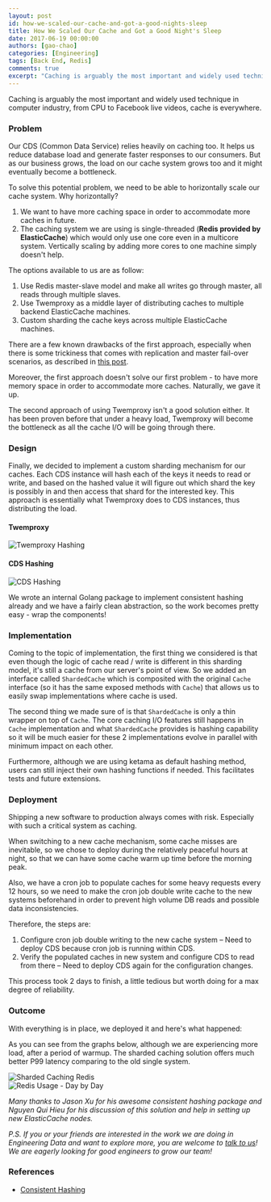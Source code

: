 ```yaml
---
layout: post
id: how-we-scaled-our-cache-and-got-a-good-nights-sleep
title: How We Scaled Our Cache and Got a Good Night's Sleep
date: 2017-06-19 00:00:00
authors: [gao-chao]
categories: [Engineering]
tags: [Back End, Redis]
comments: true
excerpt: "Caching is arguably the most important and widely used technique in computer industry, from CPU to Facebook live videos, cache is everywhere."
---
```


Caching is arguably the most important and widely used technique in computer industry, from CPU to Facebook live videos, cache is everywhere.

### Problem

Our CDS (Common Data Service) relies heavily on caching too. It helps us reduce database load and generate faster responses to our consumers. But as our business grows, the load on our cache system grows too and it might eventually become a bottleneck.

To solve this potential problem, we need to be able to horizontally scale our cache system. Why horizontally?

1. We want to have more caching space in order to accommodate more caches in future.
1. The caching system we are using is single-threaded (**Redis provided by ElasticCache**) which would only use one core even in a multicore system. Vertically scaling by adding more cores to one machine simply doesn't help.

The options available to us are as follow:

1. Use Redis master-slave model and make all writes go through master, all reads through multiple slaves.
1. Use Twemproxy as a middle layer of distributing caches to multiple backend ElasticCache machines.
1. Custom sharding the cache keys across multiple ElasticCache machines.

There are a few known drawbacks of the first approach, especially when there is some trickiness that comes with replication and master fail-over scenarios, as described in [this post](/a-key-expired-in-redis-you-wont-believe-what-happened-next).

Moreover, the first approach doesn't solve our first problem - to have more memory space in order to accommodate more caches. Naturally, we gave it up.

The second approach of using Twemproxy isn't a good solution either. It has been proven before that under a heavy load, Twemproxy will become the bottleneck as all the cache I/O will be going through there.

### Design

Finally, we decided to implement a custom sharding mechanism for our caches. Each CDS instance will hash each of the keys it needs to read or write, and based on the hashed value it will figure out which shard the key is possibly in and then access that shard for the interested key. This approach is essentially what Twemproxy does to CDS instances, thus distributing the load.

#### Twemproxy

<div class="post-image-section">
  <img alt="Twemproxy Hashing" src="/img/how-we-scaled-our-cache-and-got-a-good-nights-sleep/twemproxy.png">
</div>

#### CDS Hashing

<div class="post-image-section">
  <img alt="CDS Hashing" src="/img/how-we-scaled-our-cache-and-got-a-good-nights-sleep/cds-hashing.png">
</div>

We wrote an internal Golang package to implement consistent hashing already and we have a fairly clean abstraction, so the work becomes pretty easy - wrap the components!

### Implementation

Coming to the topic of implementation, the first thing we considered is that even though the logic of cache read / write is different in this sharding model, it's still a cache from our server's point of view. So we added an interface called `ShardedCache` which is composited with the original `Cache` interface (so it has the same exposed methods with `Cache`) that allows us to easily swap implementations where cache is used.

The second thing we made sure of is that `ShardedCache` is only a thin wrapper on top of `Cache`. The core caching I/O features still happens in `Cache` implementation and what `ShardedCache` provides is hashing capability so it will be much easier for these 2 implementations evolve in parallel with minimum impact on each other.

Furthermore, although we are using ketama as default hashing method, users can still inject their own hashing functions if needed. This facilitates tests and future extensions.

### Deployment

Shipping a new software to production always comes with risk. Especially with such a critical system as caching.

When switching to a new cache mechanism, some cache misses are inevitable, so we chose to deploy during the relatively peaceful hours at night, so that we can have some cache warm up time before the morning peak.

Also, we have a cron job to populate caches for some heavy requests every 12 hours, so we need to make the cron job double write cache to the new systems beforehand in order to prevent high volume DB reads and possible data inconsistencies.

Therefore, the steps are:

1. Configure cron job double writing to the new cache system – Need to deploy CDS because cron job is running within CDS.
1. Verify the populated caches in new system and configure CDS to read from there – Need to deploy CDS again for the configuration changes.

This process took 2 days to finish, a little tedious but worth doing for a max degree of reliability.

### Outcome

With everything is in place, we deployed it and here's what happened:

As you can see from the graphs below, although we are experiencing more load, after a period of warmup. The sharded caching solution offers much better P99 latency comparing to the old single system.

<div class="post-image-section">
  <img alt="Sharded Caching Redis" src="/img/how-we-scaled-our-cache-and-got-a-good-nights-sleep/cache-1.png">
</div>

<div class="post-image-section">
  <img alt="Redis Usage - Day by Day" src="/img/how-we-scaled-our-cache-and-got-a-good-nights-sleep/cache-2.png">
</div>

*Many thanks to Jason Xu for his awesome consistent hashing package and Nguyen Qui Hieu for his discussion of this solution and help in setting up new ElasticCache nodes.*

*P.S. If you or your friends are interested in the work we are doing in Engineering Data and want to explore more, you are welcome to [talk to us](https://grab.careers/)! We are eagerly looking for good engineers to grow our team!*

### References

- [Consistent Hashing](https://en.wikipedia.org/wiki/Consistent_hashing)
